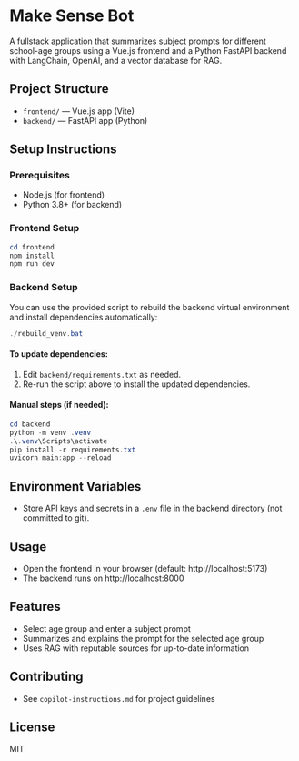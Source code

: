 # Make Sense Bot

A fullstack application that summarizes subject prompts for different school-age groups using a Vue.js frontend and a Python FastAPI backend with LangChain, OpenAI, and a vector database for RAG.

## Project Structure

- `frontend/` — Vue.js app (Vite)
- `backend/` — FastAPI app (Python)

## Setup Instructions

### Prerequisites
- Node.js (for frontend)
- Python 3.8+ (for backend)

### Frontend Setup
```powershell
cd frontend
npm install
npm run dev
```

### Backend Setup
You can use the provided script to rebuild the backend virtual environment and install dependencies automatically:

```powershell
./rebuild_venv.bat
```

#### To update dependencies:
1. Edit `backend/requirements.txt` as needed.
2. Re-run the script above to install the updated dependencies.

#### Manual steps (if needed):
```powershell
cd backend
python -m venv .venv
.\.venv\Scripts\activate
pip install -r requirements.txt
uvicorn main:app --reload
```

## Environment Variables
- Store API keys and secrets in a `.env` file in the backend directory (not committed to git).

## Usage
- Open the frontend in your browser (default: http://localhost:5173)
- The backend runs on http://localhost:8000

## Features
- Select age group and enter a subject prompt
- Summarizes and explains the prompt for the selected age group
- Uses RAG with reputable sources for up-to-date information

## Contributing
- See `copilot-instructions.md` for project guidelines

## License
MIT
